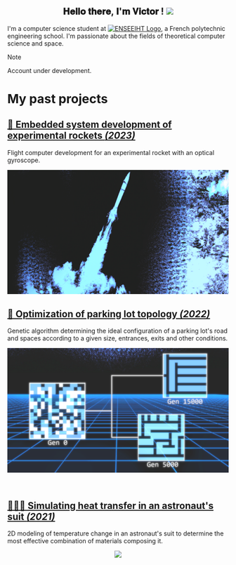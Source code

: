 <div align="center">
<h2> 𝐇𝐞𝐥𝐥𝐨 𝐭𝐡𝐞𝐫𝐞, 𝐈'𝐦 𝐕𝐢𝐜𝐭𝐨𝐫 ! <img src="https://github.com/VicVEVO/Spacesuit-Modeling/blob/f9e1507c798431e43240024aeab049b7e35da983/resources/rocket.gif" width="60"></h2>
</div>

I'm a computer science student at [<img src="https://www.enseeiht.fr/skins/enseeiht-new/resources/img/favicon.ico" alt="ENSEEIHT Logo" width="20" height="20">](https://www.enseeiht.fr/), a French polytechnic engineering school. I'm passionate about the fields of theoretical computer science and space.

> [!NOTE]
> Account under development.

# My past projects

## [🚀 Embedded system development of experimental rockets *(2023)*](https://github.com/aggaillet/ASTRELaunch)

Flight computer development for an experimental rocket with an optical gyroscope. 
<p align="center">
	<a href="https://github.com/VicVEVO/Optimization-of-parking-lot-topology"><img src="https://github.com/VicVEVO/Optimization-of-parking-lot-topology/blob/main/resources/rocket.png" width="700"></a>
</p>

## [🔧 Optimization of parking lot topology *(2022)*](https://github.com/VicVEVO/Optimization-of-parking-lot-topology)

Genetic algorithm determining the ideal configuration of a parking lot's road and spaces according to a given size, entrances, exits and other conditions.

<p align="center">
	<a href="https://github.com/VicVEVO/Optimization-of-parking-lot-topology"><img src="https://github.com/VicVEVO/Optimization-of-parking-lot-topology/blob/main/resources/descendants.png" width="700"></a>
</p>

<br>

## [👩🏻‍🚀 Simulating heat transfer in an astronaut's suit *(2021)*](https://github.com/VicVEVO/Spacesuit-Modeling)

2D modeling of temperature change in an astronaut's suit to determine the most effective combination of materials composing it.

<p align="center">
	<a href="https://github.com/VicVEVO/Spacesuit-Modeling"><img src="https://github.com/VicVEVO/Spacesuit-Modeling/blob/main/resources/heat.png" width="700"></a>
</p>

<br>


